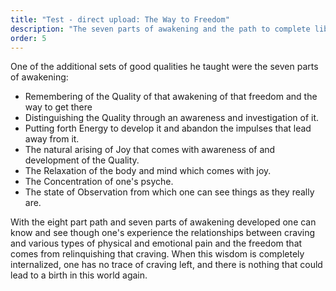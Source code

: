 ```yaml
---
title: "Test - direct upload: The Way to Freedom"
description: "The seven parts of awakening and the path to complete liberation from suffering"
order: 5
---
```


One of the additional sets of good qualities he taught were the seven parts of awakening:
- Remembering of the Quality of that awakening of that freedom and the way to get there  
- Distinguishing the Quality through an awareness and investigation of it.
- Putting forth Energy to develop it and abandon the impulses that lead away from it.
- The natural arising of Joy that comes with awareness of and development of the Quality.
- The Relaxation of the body and mind which comes with joy.
- The Concentration of one's psyche.
- The state of Observation from which one can see things as they really are.

With the eight part path and seven parts of awakening developed one can know and see though one's experience the relationships between craving and various types of physical and emotional pain and the freedom that comes from relinquishing that craving. When this wisdom is completely internalized, one has no trace of craving left, and there is nothing that could lead to a birth in this world again.